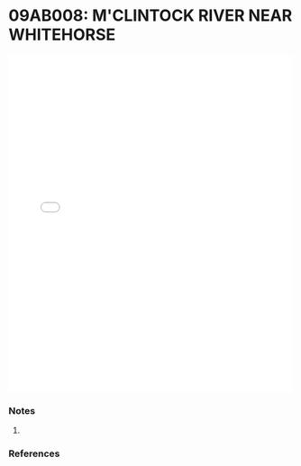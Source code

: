 # 09AB008: M'CLINTOCK RIVER NEAR WHITEHORSE

<iframe src="/distribution_estimation/_static/stations/09AB008_fdc.html" width="100%" height="600" frameborder="0"></iframe>

### Notes
1. 

### References

